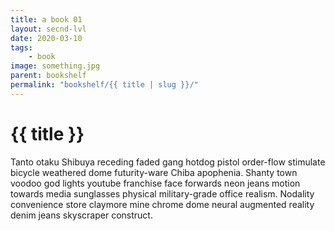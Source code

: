 ```yaml
---
title: a book 01
layout: secnd-lvl
date: 2020-03-10
tags: 
    - book
image: something.jpg
parent: bookshelf
permalink: "bookshelf/{{ title | slug }}/"
---
```

# {{ title }}

Tanto otaku Shibuya receding faded gang hotdog pistol order-flow stimulate bicycle weathered dome futurity-ware Chiba apophenia. Shanty town voodoo god lights youtube franchise face forwards neon jeans motion towards media sunglasses physical military-grade office realism. Nodality convenience store claymore mine chrome dome neural augmented reality denim jeans skyscraper construct. 